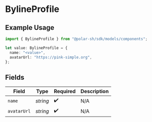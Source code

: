 # BylineProfile

## Example Usage

```typescript
import { BylineProfile } from "@polar-sh/sdk/models/components";

let value: BylineProfile = {
  name: "<value>",
  avatarUrl: "https://pink-simple.org",
};
```

## Fields

| Field              | Type               | Required           | Description        |
| ------------------ | ------------------ | ------------------ | ------------------ |
| `name`             | *string*           | :heavy_check_mark: | N/A                |
| `avatarUrl`        | *string*           | :heavy_check_mark: | N/A                |